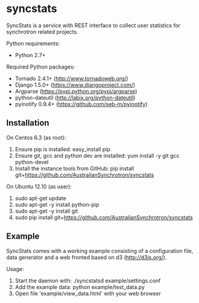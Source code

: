 syncstats
=========

SyncStats is a service with REST interface to collect user statistics for synchrotron related projects.



Python requirements:

- Python 2.7+

Required Python packages:

- Tornado 2.4.1+ (http://www.tornadoweb.org/)
- Django 1.5.0+ (https://www.djangoproject.com/)
- Argparse (https://pypi.python.org/pypi/argparse)
- python-dateutil (http://labix.org/python-dateutil)
- pyinotify 0.9.4+ (https://github.com/seb-m/pyinotify)


Installation
------------

On Centos 6.3 (as root):

1. Ensure pip is installed: easy_install pip
2. Ensure git, gcc and python dev are installed: yum install -y git gcc python-devel
3. Install the instance tools from GitHub: pip install git+https://github.com/AustralianSynchrotron/syncstats

On Ubuntu 12.10 (as user):

1. sudo apt-get update
2. sudo apt-get -y install python-pip
3. sudo apt-get -y install git
4. sudo pip install git+https://github.com/AustralianSynchrotron/syncstats


Example
-------

SyncStats comes with a working example consisting of a configuration file, data generator and a web fronted based on d3 (http://d3js.org/).

Usage:
1. Start the daemon with: ./syncstatsd example/settings.conf
2. Add the example data: python example/test_data.py
3. Open file 'example/view_data.html' with your web browser
